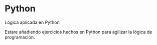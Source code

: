 # Python
Lógica aplicada en Python

Estare añadiendo ejercicios hechos en Python para agilizar la lógica de programación.
